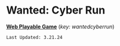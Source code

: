 # Wanted: Cyber Run

**[Web Playable Game](https://wantedcyberrun.itch.io/test)** (*key: wantedcyberrun*)

    Last Updated: 3.21.24